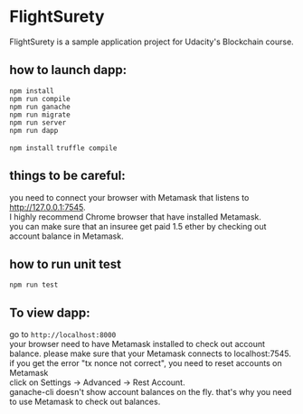 # FlightSurety

FlightSurety is a sample application project for Udacity's Blockchain course.

## how to launch dapp:
```
npm install
npm run compile
npm run ganache
npm run migrate
npm run server
npm run dapp
```


`npm install`
`truffle compile`

## things to be careful:
you need to connect your browser with Metamask that listens to http://127.0.0.1:7545.  
I highly recommend Chrome browser that have installed Metamask.   
you can make sure that an insuree get paid 1.5 ether by checking out account balance in Metamask.   

## how to run unit test

`npm run test`

## To view dapp:

go to `http://localhost:8000`  
your browser need to have Metamask installed to check out account balance.
please make sure that your Metamask connects to localhost:7545.  
if you get the error "tx nonce not correct", you need to reset accounts on Metamask  
click on Settings -> Advanced -> Rest Account.  
ganache-cli doesn't show account balances on the fly. that's why you need to use Metamask to check out balances.  